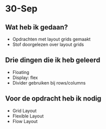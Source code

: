 # 30-Sep
## Wat heb ik gedaan?
- Opdrachten met layout grids gemaakt
- Stof doorgelezen over layout grids

## Drie dingen die ik heb geleerd
- Floating
- Display: flex
- Divider gebruiken bij rows/columns

## Voor de opdracht heb ik nodig
- Grid Layout
- Flexible Layout
- Flow Layout
